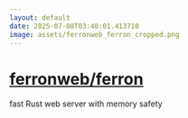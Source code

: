 ```yaml
---
layout: default
date: 2025-07-08T03:40:01.413710
image: assets/ferronweb_ferron_cropped.png
---
```


# [ferronweb/ferron](https://github.com/ferronweb/ferron)

fast Rust web server with memory safety
